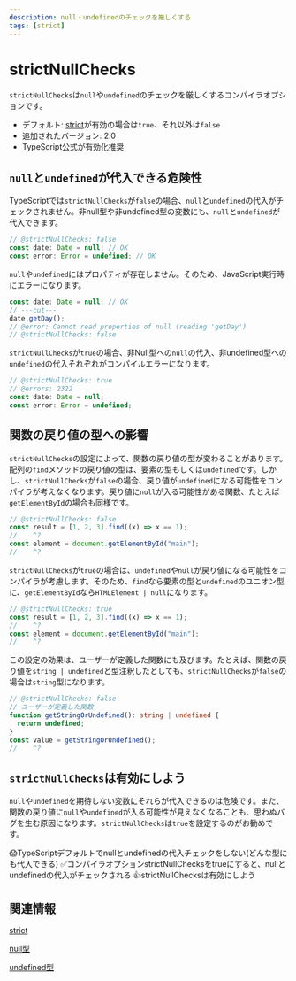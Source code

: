 ```yaml
---
description: null・undefinedのチェックを厳しくする
tags: [strict]
---
```


# strictNullChecks

`strictNullChecks`は`null`や`undefined`のチェックを厳しくするコンパイラオプションです。

- デフォルト: [strict](./strict.md)が有効の場合は`true`、それ以外は`false`
- 追加されたバージョン: 2.0
- TypeScript公式が有効化推奨

## `null`と`undefined`が代入できる危険性

TypeScriptでは`strictNullChecks`が`false`の場合、`null`と`undefined`の代入がチェックされません。非null型や非undefined型の変数にも、`null`と`undefined`が代入できます。

```ts twoslash title="strictNullChecksがfalseの場合"
// @strictNullChecks: false
const date: Date = null; // OK
const error: Error = undefined; // OK
```

`null`や`undefined`にはプロパティが存在しません。そのため、JavaScript実行時にエラーになります。

```ts twoslash
const date: Date = null; // OK
// ---cut---
date.getDay();
// @error: Cannot read properties of null (reading 'getDay')
// @strictNullChecks: false
```

`strictNullChecks`が`true`の場合、非Null型への`null`の代入、非undefined型への`undefined`の代入それぞれがコンパイルエラーになります。

```ts twoslash title="strictNullChecksがtrueの場合"
// @strictNullChecks: true
// @errors: 2322
const date: Date = null;
const error: Error = undefined;
```

## 関数の戻り値の型への影響

`strictNullChecks`の設定によって、関数の戻り値の型が変わることがあります。配列の`find`メソッドの戻り値の型は、要素の型もしくは`undefined`です。しかし、`strictNullChecks`が`false`の場合、戻り値が`undefined`になる可能性をコンパイラが考えなくなります。戻り値に`null`が入る可能性がある関数、たとえば`getElementById`の場合も同様です。

```ts twoslash title="strictNullChecksがfalseの場合"
// @strictNullChecks: false
const result = [1, 2, 3].find((x) => x == 1);
//    ^?
const element = document.getElementById("main");
//    ^?
```

`strictNullChecks`が`true`の場合は、`undefined`や`null`が戻り値になる可能性をコンパイラが考慮します。そのため、`find`なら要素の型と`undefined`のユニオン型に、`getElementById`なら`HTMLElement | null`になります。

```ts twoslash title="strictNullChecksがtrueの場合"
// @strictNullChecks: true
const result = [1, 2, 3].find((x) => x == 1);
//    ^?
const element = document.getElementById("main");
//    ^?
```

この設定の効果は、ユーザーが定義した関数にも及びます。たとえば、関数の戻り値を`string | undefined`と型注釈したとしても、`strictNullChecks`が`false`の場合は`string`型になります。

```ts twoslash title="strictNullChecksがfalseの場合"
// @strictNullChecks: false
// ユーザーが定義した関数
function getStringOrUndefined(): string | undefined {
  return undefined;
}
const value = getStringOrUndefined();
//    ^?
```

## `strictNullChecks`は有効にしよう

`null`や`undefined`を期待しない変数にそれらが代入できるのは危険です。また、関数の戻り値に`null`や`undefined`が入る可能性が見えなくなることも、思わぬバグを生む原因になります。`strictNullChecks`は`true`を設定するのがお勧めです。

<TweetILearned>

😱TypeScriptデフォルトでnullとundefinedの代入チェックをしない(どんな型にも代入できる)
✅コンパイラオプションstrictNullChecksをtrueにすると、nullとundefinedの代入がチェックされる
👍strictNullChecksは有効にしよう

</TweetILearned>

## 関連情報

[strict](./strict.md)

[null型](../values-types-variables/null.md)

[undefined型](../values-types-variables/undefined.md)
